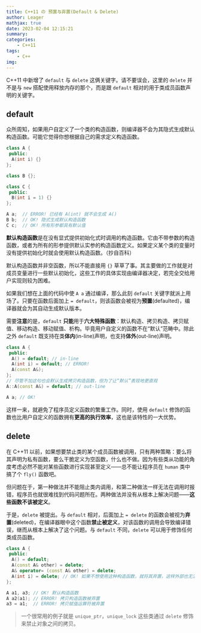 ```yaml
---
title: C++11 の 预置与弃置(Default & Delete)
author: Leager
mathjax: true
date: 2023-02-04 12:15:21
summary:
categories:
    - C++11
tags:
    - C++
img:
---
```


C++11 中新增了 `default` 与 `delete` 这俩关键字。请不要误会，这里的 `delete` 并不是与 `new` 搭配使用释放内存的那个，而是跟 `default` 相对的用于类成员函数声明的关键字。

<!--more-->

## default

众所周知，如果用户自定义了一个类的构造函数，则编译器不会为其隐式生成默认构造函数。可能它觉得你想根据自己的需求定义构造函数。

```c++
class A {
 public:
  A(int i) {}
};

class B {};

class C {
 public:
  B(int i = 1) {}
};

A a;  // ERROR! 已经有 A(int) 就不会生成 A()
B b;  // OK! 隐式生成默认构造函数
C c;  // OK! 所有形参都具有默认值
```

**默认构造函数**是在没有显式提供初始化式时调用的构造函数。它由不带参数的构造函数，或者为所有的形参提供默认实参的构造函数定义。如果定义某个类的变量时没有提供初始化时就会使用默认构造函数。（抄自百科）

默认构造函数并非空函数，所以不能直接用 `{}` 草草了事。其主要做的工作就是对成员变量进行一些默认初始化，这些工作的具体实现由编译器决定，若完全交给用户实现则较为困难。

如果我们想在上面的代码中使 `A a` 通过编译，那么此刻 `default` 关键字就派上用场了。只要在函数后面加上 `= default`，则该函数会被视为**预置**(defaulted)，编译器就会为其自动生成默认版本。

需要**注意**的是，`default` **只能**用于**六大特殊函数**：默认构造、拷贝构造、拷贝赋值、移动构造、移动赋值、析构。毕竟用户自定义的函数不在“默认”范畴中。除此之外 `default` 既支持在类**体内**(in-line)声明，也支持**体外**(out-line)声明。

```c++
class A {
 public:
  A() = default; // in-line
  A(int i) = default; // ERROR!
  A(const A&);
};
// 尽管不加这句也会默认生成拷贝构造函数，但为了让“默认”表现地更直观
A::A(const A&) = default; // out-line

A a; // OK!
```

这样一来，就避免了程序员定义函数的繁重工作。同时，使用 `default` 修饰的函数也比用户自定义的函数拥有**更高的执行效率**，这也是该特性的一大优势。

## delete

在 C++11 以前，如果想要禁止类的某个成员函数被调用，只有两种策略：要么将其声明为私有函数，要么干脆定义为空函数，什么也不做。因为有些类从功能的角度考虑必然不能对某些函数进行实现甚至定义——总不能让程序员在 `human` 类中搞了个 `fly()` 函数吧。

但问题在于，第一种做法并不能阻止类内调用，和第二种做法一样无法在调用时报错，程序员也就很难找到代码问题所在。两种做法并没有从根本上解决问题——**这些函数不该被定义**。

于是，`delete` 被提出。与 `default` 相对，后面加上 `= delete` 的函数会被视为**弃置**(deleted)，在编译器眼中这个函数**禁止被定义**，对该函数的调用会导致编译错误，继而从根本上解决了这个问题。与 `default` 不同，`delete` 可以用于修饰任何类成员函数。

```c++
class A {
 public:
  A() = default;
  A(const A& other) = delete;
  A& operator= (const A& other) = delete;
  A(int i) = delete; // OK! 如果不想使用这种构造函数，就将其弃置，这样外部也无法进行定义
};

A a1, a3; // OK! 默认构造函数
A a2(a1); // ERROR! 拷贝构造函数被弃置
a3 = a1;  // ERROR! 拷贝赋值运算符被弃置
```

> 一个很常用的例子就是 `unique_ptr`，`unique_lock` 这些类通过 `delete` 修饰来禁止对象之间的拷贝。
